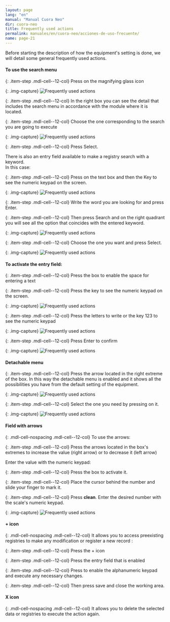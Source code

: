 ```yaml
---
layout: page
lang: "en"
manual: "Manual Cuora Neo"
dir: cuora-neo
title: Frequently used actions
permalink: manuales/en/cuora-neo/acciones-de-uso-frecuente/
name: page-21
---
```

Before starting the description of how the equipment's setting is done, we will detail some general frequently used actions.

#### To use the search menu   

{: .item-step  .mdl-cell--12-col}
Press on the magnifying glass icon
    	    
{: .img-capture}
![Frequently used actions](../../../../images/en/cuora-neo/cuora-neo-acciones2.png "Frequently used actions")

{: .item-step  .mdl-cell--12-col}
In the right box you can see the detail that includes the search menu in accordance with the module where it is located.

{: .item-step  .mdl-cell--12-col}
Choose the one corresponding to the search you are going to execute

{: .img-capture}
![Frequently used actions](../../../../images/en/cuora-neo/cuora-neo-acciones3.png "Frequently used actions")

{: .item-step  .mdl-cell--12-col}
Press Select. 

There is also an entry field available to make a registry search with a keyword.    
In this case:

{: .item-step  .mdl-cell--12-col}
Press on the text box and then the Key <span class="systel-tecla-11"><span class="path1"></span><span class="path2"></span><span class="path3"></span><span class="path4"></span><span class="path5"></span><span class="path6"></span><span class="path7"></span><span class="path8"></span><span class="path9"></span><span class="path10"></span><span class="path11"></span><span class="path12"></span><span class="path13"></span></span> to see the numeric keypad on the screen.

{: .img-capture}
![Frequently used actions](../../../../images/en/cuora-neo/cuora-neo-acciones4.png "Frequently used actions")
   	   
{: .item-step  .mdl-cell--12-col}
Write the word you are looking for and press Enter.   

{: .item-step  .mdl-cell--12-col}
Then press Search and on the right quadrant you will see all the option that coincides with the entered keyword.

{: .img-capture}
![Frequently used actions](../../../../images/en/cuora-neo/cuora-neo-acciones5.png "Frequently used actions")    

{: .item-step  .mdl-cell--12-col}
Choose the one you want and press Select.    

{: .img-capture}
![Frequently used actions](../../../../images/en/cuora-neo/cuora-neo-acciones6.png "Frequently used actions")    

#### To activate the entry field:   

{: .item-step  .mdl-cell--12-col}
Press the box to enable the space for entering a text

{: .item-step  .mdl-cell--12-col}
Press the key <span class="systel-tecla-11"><span class="path1"></span><span class="path2"></span><span class="path3"></span><span class="path4"></span><span class="path5"></span><span class="path6"></span><span class="path7"></span><span class="path8"></span><span class="path9"></span><span class="path10"></span><span class="path11"></span><span class="path12"></span><span class="path13"></span></span> to see the numeric keypad on the screen.

{: .img-capture}
![Frequently used actions](../../../../images/en/cuora-neo/cuora-neo-acciones7.png "Frequently used actions")

{: .item-step  .mdl-cell--12-col}
Press the letters to write or the key 123 to see the numeric keypad 

{: .img-capture}
![Frequently used actions](../../../../images/en/cuora-neo/cuora-neo-acciones8.png "Frequently used actions")    

{: .item-step  .mdl-cell--12-col}
Press Enter to confirm

{: .img-capture}
![Frequently used actions](../../../../images/en/cuora-neo/cuora-neo-acciones9.png "Frequently used actions")    

#### Detachable menu   

{: .item-step  .mdl-cell--12-col}
Press the arrow located in the right extreme of the box. In this way the detachable menu is enabled and it shows all the possibilities you have from the default setting of the equipment.

{: .img-capture}
![Frequently used actions](../../../../images/en/cuora-neo/cuora-neo-acciones10.png "Frequently used actions")    

{: .item-step  .mdl-cell--12-col}
Select the one you need by pressing on it.

{: .img-capture}
![Frequently used actions](../../../../images/en/cuora-neo/cuora-neo-acciones11.png "Frequently used actions")    

#### Field with arrows   

{: .mdl-cell-nospacing .mdl-cell--12-col}
To use the arrows:

{: .item-step  .mdl-cell--12-col}
Press the arrows located in the box's extremes to increase the value (right arrow) or to decrease it (left arrow)   

Enter the value with the numeric keypad:

{: .item-step  .mdl-cell--12-col}
Press the box to activate it.

{: .item-step  .mdl-cell--12-col}
Place the cursor behind the number and slide your finger to mark it.

{: .item-step  .mdl-cell--12-col}
Press **clean**. Enter the desired number with the scale's numeric keypad.

{: .img-capture}
![Frequently used actions](../../../../images/en/cuora-neo/cuora-neo-acciones12.png "Frequently used actions")   

#### + icon  

{: .mdl-cell-nospacing .mdl-cell--12-col}
It allows you to access preexisting registries to make any modification or register a new record :

{: .item-step  .mdl-cell--12-col}
Press the + icon

{: .item-step  .mdl-cell--12-col}
Press the entry field that is enabled 

{: .item-step  .mdl-cell--12-col}
Press <span class= "systel-tecla-11"><span class="path1"></span><span class="path2"></span><span class="path3"></span><span class="path4"></span><span class="path5"></span><span class="path6"></span><span class="path7"></span><span class="path8"></span><span class="path9"></span><span class="path10"></span><span class="path11"></span><span class="path12"></span><span class="path13"></span></span> to enable the alphanumeric keypad and execute any necessary changes. 

{: .item-step  .mdl-cell--12-col}
Then press save and close the working area.

#### X icon  

{: .mdl-cell-nospacing .mdl-cell--12-col}
It allows you to delete the selected data or registries to execute the action again.

